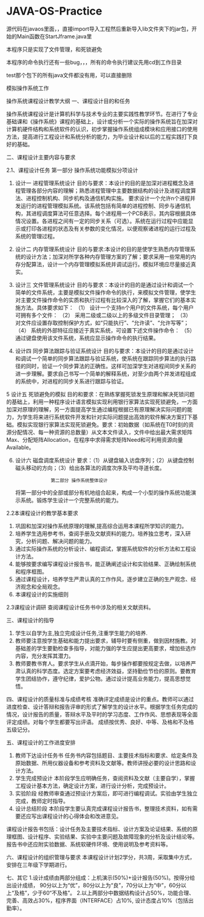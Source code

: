 ﻿JAVA-OS-Practice
================
源代码在javaos里面，，直接import导入工程然后重新导入lib文件夹下的jar包，开始的Main函数在StartJframe.java里

本程序只是实现了文件管理，和死锁避免

本程序的命令执行还有一些bug，，，所有的命令执行建议先用cd到工作目录

test那个包下的所有java文件都没有用，可以直接删除

模拟操作系统工作

操作系统课程设计教学大纲
一、课程设计目的和任务
 
操作系统课程设计是计算机科学与技术专业的主要实践性教学环节。在进行了专业基础课和《操作系统》课程的基础上，设计或分析一个实际的操作系统旨在加深对计算机硬件结构和系统软件的认识，初步掌握操作系统组成模块和应用接口的使用方法，提高进行工程设计和系统分析的能力，为毕业设计和以后的工程实践打下良好的基础。 
 
二、课程设计主要内容与要求
 
2.1、课程设计任务 
第一部分 操作系统功能模拟分项设计
 
1. 设计一  进程管理系统设计 
 目的与要求：本设计的目的是加深对进程概念及进程管理各部分内容的理解；熟悉进程管理中主要数据结构的设计及进程调度算法、进程控制机构、同步机构及通信机构实施。
  要求设计一个允许n个进程并发运行的进程管理模拟系统。该系统包括有简单的进程控制、同步与通信机构，其进程调度算法可任意选择。每个进程用一个PCB表示，其内容根据具体情况设置。各进程之间有一定的同步关系（可选）。系统在运行过程中应能显示或打印各进程的状态及有关参数的变化情况，以便观察诸进程的运行过程及系统的管理过程。
 
2. 设计二 内存管理系统设计 
目的与要求:本设计的目的是使学生熟悉内存管理系统的设计方法；加深对所学各种内存管理方案的了解；要求采用一些常用的内存分配算法，设计一个内存管理模拟系统并调试运行。模拟环境应尽量接近真实。
 
3. 设计三 文件管理系统设计 
目的与要求：本设计的目的是通过设计和调试一个简单的文件系统，主要是模拟文件操作命令的执行，来模拟文件管理，使学生对主要文件操作命令的实质和执行过程有比较深入的了解，掌握它们的基本实施方法。具体要求如下： 
（1） 设计一个支持n个用户的文件系统，每个用户可拥有多个文件： 
（2） 采用二级或二级以上的多级文件目录管理； 
（3） 对文件应设置存取控制保护方式，如“只能执行”、“允许读”、“允许写等”； 
（4） 系统的外部特征应接近于真实系统，可设置下述文件操作命令：
（5） 通过键盘使用该文件系统，系统应显示操作命令的执行结果。
 
4. 设计四  同步算法跟踪与验证系统设计 
目的与要求：本设计的目的是通过设计和调试一个简单的同步算法跟踪与验证系统，使系统在跟踪同步算法的执行路径的同时，验证一个同步算法的正确性。这样可加深学生对进程间同步关系的进一步理解。要求自己书写一个简单的解释系统，对至少由两个并发进程组成的系统中，对进程的同步关系进行跟踪与验证。

5 设计五  死锁避免的模拟
目的和要求：在熟练掌握死锁发生原理和解决死锁问题的基础上，利用一种程序设计语言模拟实现利用银行家算法实现死锁避免，一方面加深对原理的理解，另一方面提高学生通过编程根据已有原理解决实际问题的能力，为学生将来进行系统软件开发和针对实际问题提出高效的软件解决方案打下基础。模拟实现银行家算法实现死锁避免。要求：初始数据（如系统在T0时刻的资源分配情况、每一种资源的总数量）从文本文件读入，文件中给出最大需求矩阵Max、分配矩阵Allocation，在程序中求得需求矩阵Need和可利用资源向量Available。
 
6. 设计六 磁盘调度系统设计
要求：（1）从键盘输入访盘序列；（2）从键盘控制磁头移动的方向；（3）给出各算法的调度次序及平均寻道长度。
 
                    第二部分 操作系统整体设计  
    将第一部分中的全部或部分有机地组合起来，构成一个小型的操作系统功能演示系统。锻炼学生设计一个完整系统的能力。
 
2.2本课程设计的教学基本要求 
1. 巩固和加深对操作系统原理的理解,提高综合运用本课程所学知识的能力。 
2. 培养学生选用参考书，查阅手册及文献资料的能力。培养独立思考，深入研究，分析问题、解决问题的能力。
 3. 通过实际操作系统的分析设计、编程调试，掌握系统软件的分析方法和工程设计方法。 
4. 能够按要求编写课程设计报告书，能正确阐述设计和实验结果、正确绘制系统和程序框图。 
5. 通过课程设计，培养学生严肃认真的工作作风，逐步建立正确的生产观念、经济观念和全局观念。 
6. 本课程设计的实施细则
 

2.3课程设计调研 
查阅课程设计任务书中涉及的相关文献资料。
  
三、课程设计的指导 
1. 学生以自学为主,独立完成设计任务,注重学生能力的培养. 
2. 教师要注意按学生基础和能力提出要求，辅导时要有侧重，做到因材施教。对基础差的学生要勤检查多指导，对能力强的学生应提出更高要求，增加些选作内容，充分发挥其潜力。 
3. 教师要教书育人。要求学生从点滴开始，每步操作都要按规定去做，以培养严肃认真的科学态度。选定方案要考虑经济效益，坚持勤俭节俭的原则。要教育学生团结协作，遵守纪律，爱护公物。通过设计提高业务能力，提高思想觉悟。
 
四、课程设计的质量标准与成绩考核 
准确评定成绩是设计的重点。教师可以通过进度检查、设计答辩和报告评审的形式了解学生的设计水平。根据学生任务完成的情况，设计报告的质量，答辩水平及平时的学习态度、工作作风、思想表现等全面评定成绩。对每个学生都要写出评语。 
 成绩按优秀、良好、中等、及格和不及格五级记分。
 
五、课程设计的工作进度安排 
1. 教师下达设计任务书 
 任务书内容包括题目、主要技术指标和要求、给定条件及原始数据、所用仪器设备和参考资料及文献等。教师讲授必要的设计思路和设计方法。 
2. 学生完成预设计 
 本阶段学生应明确任务，查阅资料及文献（主要自学），掌握工程设计基本方法，确定设计方案，进行设计分析，完成预设计。 
3. 实验阶段 
 经教师审查通过预设计方案后，即可进行编程调试。实验由学生独立完成，教师定时指导。 
4. 设计总结阶段 
 本阶段学生要认真完成课程设计报告书，整理技术资料，如有需要还应写出课程设计的心得体会和改进意见。
 
  课程设计报告书包括：设计任务及主要技术指标、设计方案及论证结果、系统的原理框图、设计程序、实验结果、实验中主要问题及故障现象的分析及设计结论等。报告书中还应附实验数据、系统软硬件环境、使用说明及参考资料等。
 
六、课程设计的组织管理与要求 
本课程设计计划2学分，共3周，采取集中方式，安排在三年级下学期进行。
 
七、其它 
   1.设计成绩由两部分组成：上机演示(50%)+设计报告(50%)。按得分给出设计成绩， 90分以上为“优”，80分以上为“良”，70分以上为“中”，60分以上“及格”，少于60“不及格”。 
2.以上两部分中数据结构设计占50%，功能合理、完善、高效占30%，程序界面（INTERFACE）占10%, 设计态度占10%（包括出勤率）。
